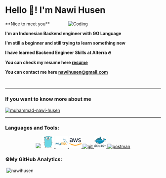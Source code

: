<h1>Hello 👋! I'm Nawi Husen</h1>
<p>
<img align="right" alt="Coding" width="300" src="https://cdn.dribbble.com/users/638428/screenshots/3641004/media/9756e05977e724a3ac0bf104d486d06d.gif">
**Nice to meet you**

**I'm an Indonesian Backend engineer with GO Language**

**I'm still a beginner and still trying to learn something new**

**I have learned Backend Engineer Skills at Alterra :fire:**

**You can check my resume here [resume](https://docs.google.com/document/d/1ZSgdk_n1KxwmnJOg7A2tTPM8Z2TQjXr6wTWMYEF5YMY/edit)**

**You can contact me here nawihusen@gmail.com**
</p>
<br>
<hr/>

<h3 align="left">If you want to know more about me
</h3>
<p>
<p align="left">
<a href="https://www.linkedin.com/in/muhammad-nawi-husen-7b0a80244/" target="blank"><img align="center" src="https://raw.githubusercontent.com/rahuldkjain/github-profile-readme-generator/master/src/images/icons/Social/linked-in-alt.svg" alt="muhammad-nawi-husen" height="30" width="40" /></a>

<br>
<hr/>

<h3 align="left"> Languages and Tools:</h3>
<div align="center"> 
<p>
<img src="https://img.shields.io/badge/Text%20Editor-Visual%20Studio%20Code-blue?&logo=visual%20studio%20code&logoColor=blue" /> 
<a href="https://golang.org" target="_blank" rel="noreferrer"> <img src="https://raw.githubusercontent.com/devicons/devicon/master/icons/go/go-original.svg" alt="go" width="40" height="40"/> </a>
<a href="https://www.mysql.com/" target="_blank" rel="noreferrer"> <img src="https://raw.githubusercontent.com/devicons/devicon/master/icons/mysql/mysql-original-wordmark.svg" alt="mysql" width="40" height="40"/> </a> 
<a href="https://aws.amazon.com" target="_blank" rel="noreferrer"> <img src="https://raw.githubusercontent.com/devicons/devicon/master/icons/amazonwebservices/amazonwebservices-original-wordmark.svg" alt="aws" width="40" height="40"/> </a> 
<a href="https://git-scm.com/" target="_blank" rel="noreferrer"> <img src="https://www.vectorlogo.zone/logos/git-scm/git-scm-icon.svg" alt="git" width="40" height="40"/> </a> 
<a href="https://www.docker.com/" target="_blank" rel="noreferrer"> <img src="https://raw.githubusercontent.com/devicons/devicon/master/icons/docker/docker-original-wordmark.svg" alt="docker" width="40" height="40"/> </a>
<a href="https://postman.com" target="_blank" rel="noreferrer"> <img src="https://www.vectorlogo.zone/logos/getpostman/getpostman-icon.svg" alt="postman" width="40" height="40"/> </a> 
</p>
</div>

**<h3 align="left">:gear:My GitHub Analytics:</h3>**

<p>&nbsp;<img align="center" src="https://github-readme-stats.vercel.app/api?username=nawihusen&show_icons=true&locale=en&bg_color=0d1117&text_color=ffffff&repo=convoychat"
    alt="nawihusen" /></p>